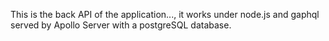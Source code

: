This is the back API of the application..., it works under node.js and gaphql served by Apollo Server with a postgreSQL database.
